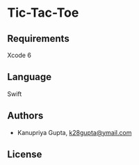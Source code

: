 # Tic-Tac-Toe

## Requirements

Xcode 6

## Language 
Swift

## Authors

* Kanupriya Gupta, k28gupta@ymail.com

## License
